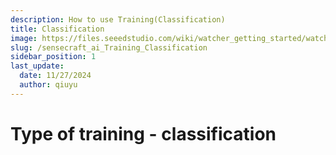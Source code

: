 ```yaml
---
description: How to use Training(Classification)
title: Classification
image: https://files.seeedstudio.com/wiki/watcher_getting_started/watcherKS.png
slug: /sensecraft_ai_Training_Classification
sidebar_position: 1
last_update:
  date: 11/27/2024
  author: qiuyu
---
```


# Type of training - classification